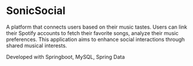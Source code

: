 # SonicSocial
A platform that connects users based on their music tastes. Users can link their Spotify accounts to fetch their favorite songs, analyze their music preferences. This application aims to enhance social interactions through shared musical interests.  

Developed with Springboot, MySQL, Spring Data



